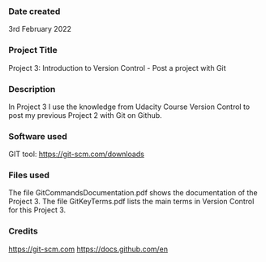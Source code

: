 ### Date created
3rd February 2022

### Project Title
Project 3: Introduction to Version Control - Post a project with Git

### Description
In Project 3 I use the knowledge from Udacity Course Version Control to post my previous Project 2 with Git on Github.

### Software used
GIT tool: https://git-scm.com/downloads

### Files used
The file GitCommandsDocumentation.pdf shows the documentation of the Project 3.
The file GitKeyTerms.pdf lists the main terms in Version Control for this Project 3.

### Credits
https://git-scm.com
https://docs.github.com/en
